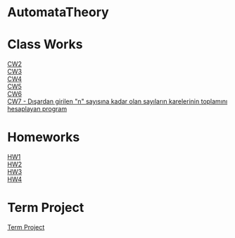 # AutomataTheory

# Class Works

[CW2](https://ayhanmaden.github.io/AutomataTheory/CW2/CW2.html) <br>
[CW3](https://ayhanmaden.github.io/AutomataTheory/CW3/CW3.html) <br>
[CW4](https://ayhanmaden.github.io/AutomataTheory/CW4/CW4.html) <br>
[CW5](https://ayhanmaden.github.io/AutomataTheory/CW5/Expression.html) <br>
[CW6](https://ayhanmaden.github.io/AutomataTheory/CW6/PDA.html) <br>
[CW7 - Dışardan girilen "n" sayısına kadar olan sayıların karelerinin toplamını hesaplayan program](https://ayhanmaden.github.io/AutomataTheory/CW7/microJ3.html) <br>


# Homeworks

[HW1](https://ayhanmaden.github.io/AutomataTheory/HW1.html) <br>
[HW2](https://ayhanmaden.github.io/AutomataTheory/HW2/Expression.html) <br>
[HW3](https://ayhanmaden.github.io/AutomataTheory/HW3/microJ1.html) <br>
[HW4](https://ayhanmaden.github.io/AutomataTheory/HW4/regex2nfa.html) <br>

# Term Project
[Term Project](https://ayhanmaden.github.io/AutomataTheory/HW4/regex2nfa.html) <br>
